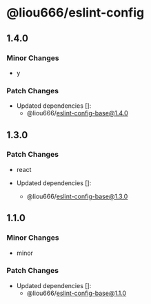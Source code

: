 # @liou666/eslint-config

## 1.4.0

### Minor Changes

- y

### Patch Changes

- Updated dependencies []:
  - @liou666/eslint-config-base@1.4.0

## 1.3.0

### Patch Changes

- react

- Updated dependencies []:
  - @liou666/eslint-config-base@1.3.0

## 1.1.0

### Minor Changes

- minor

### Patch Changes

- Updated dependencies []:
  - @liou666/eslint-config-base@1.1.0
